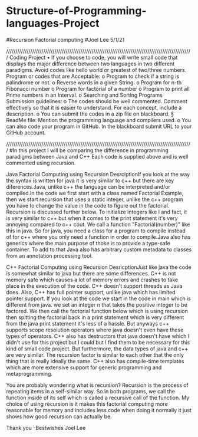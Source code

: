 # Structure-of-Programming-languages-Project
#Recursion Factorial computing
#Joel Lee 5/1/21

////////////////////////////////////////////////////////////////////////////////////////////////////
Coding Project
• If you choose to code, you will write small code that displays the major difference between two
languages in two different paradigms.
Avoid codes like hello world or greatest of two/three numbers.
Program or codes that are Acceptable:
o Program to check if a string is palindrome or not.
o Reverse words in a given String.
o Program for n-th Fibonacci number
o Program for factorial of a number
o Program to print all Prime numbers in an Interval.
o Searching and Sorting Programs
Submission guidelines:
o The codes should be well commented. Comment effectively so that it is easier to
understand. For each concept, include a description.
o You can submit the codes in a zip file on blackboard.
§ ReadMe file: Mention the programming language and compilers used.
o You can also code your program in GitHub. In the blackboard submit URL to your GitHub account.

////////////////////////////////////////////////////////////////////////////////////////////////////
#In this project I will be comparing the difference in programming paradigms between Java and C++
Each code is supplied above and is well commented using recursion.
  
  Java Factorial Computing using Recursion DesrciptionIf you look at the way the syntax is written for java it is very similar to c++ but there are key diferences.Java, unlike c++ the language can be interpreted and/or compiled.In the code we first start with a class named Factorial Example, then we start recursion that uses a static integer, unlike the c++ program you have to change the value in the code to figure out the factorial. Recursion is discussed further below. To initialize integers like I and fact, it is very similar to c++  but when it comes to the print statement it's very annoying compared to c++ cout. We call a function "Factorial(number)" like this in java. So for java, you need a class for a program to compile instead of for c++ where you only need a function in order to compile.Java also has generics where the main purpose of those is to provide a type-safe container. To add to that Java also has arbitrary custom metadata to classes from an annotation processing tool.


  C++ Factorial Computing using Recursion DesricptionJust like java the code is somewhat similar to java but there are some differences. C++ is not memory safe which causes a lot of memory errors and crashes to take place in the execution of the code. C++ doesn't support threads as Java does. Also, C++ has full pointer support, unlike java which has limited pointer support. If you look at the code we start in the code in main which is different from java. we set an integer n that takes the positive integer to be factored. We then call the factorial function below which is using recursion then spitting the factorial back in a print statement which is very different from the java print statement it's less of a hassle. But anyways c++ supports scope resolution operators where java doesn't even have these types of operators. C++ also has destructors that java doesn't have which I didn't use for this project but I could but I find them to be necessary for this kind of small code project. But furthermore, the data types of java and c++ are very similar. The recursion factor is similar to each other that the only thing that is really ideally the same. C++ also has compile-time templates which are more extensive support for generic programming and metaprogramming.

  You are probably wondering what is recursion? Recursion is the process of repeating items in a self-similar way. So in both programs, we call the function inside of its self which is called a recursive call of the function. My choice of using recursion is it makes this factorial computing more reasonable for memory and includes less code when doing it normally it just shows how good recursion can actually be.



Thank you
-Bestwishes
Joel Lee


















